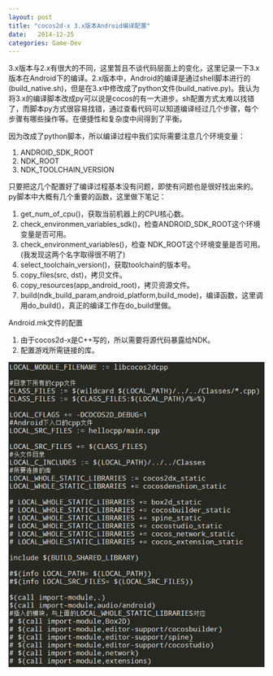 ```yaml
---
layout: post
title: "cocos2d-x 3.x版本Android编译配置"
date:   2014-12-25
categories: Game-Dev
---
```


3.x版本与2.x有很大的不同，这里暂且不谈代码层面上的变化，这里记录一下3.x版本在Android下的编译。2.x版本中，Android的编译是通过shell脚本进行的(build\_native.sh)，但是在3.x中修改成了python文件(build\_native.py)。我认为将3.x的编译脚本改成py可以说是cocos的有一大进步。sh配置方式太难以找错了，而脚本py方式很容易找错，通过查看代码可以知道编译经过几个步骤，每个步骤有哪些操作等。在便捷性和复杂度中间得到了平衡。

因为改成了python脚本，所以编译过程中我们实际需要注意几个环境变量：  
1. ANDROID\_SDK\_ROOT  
2. NDK\_ROOT  
3. NDK\_TOOLCHAIN\_VERSION  

只要把这几个配置好了编译过程基本没有问题，即使有问题也是很好找出来的。py脚本中大概有几个重要的函数，这里做下笔记：  
1. get\_num\_of\_cpu()，获取当前机器上的CPU核心数。  
2. check\_environmen\_variables\_sdk()，检查ANDROID\_SDK\_ROOT这个环境变量是否可用。   
3. check\_environment\_variables()，检查 NDK\_ROOT这个环境变量是否可用。(我发现这两个名字取得很不明了)   
4. select\_toolchain\_version()，获取toolchain的版本号。   
5. copy\_files(src, dst)，拷贝文件。  
6. copy\_resources(app\_android\_root)，拷贝资源文件。  
7. build(ndk\_build\_param,android\_platform,build\_mode)，编译函数，这里调用do\_build()，真正的编译工作在do\_build里做。  

Android.mk文件的配置

1. 由于cocos2d-x是C++写的，所以需要将源代码暴露给NDK。  
2. 配置游戏所需链接的库。  

![alt text](/img/2014-12-25.png)